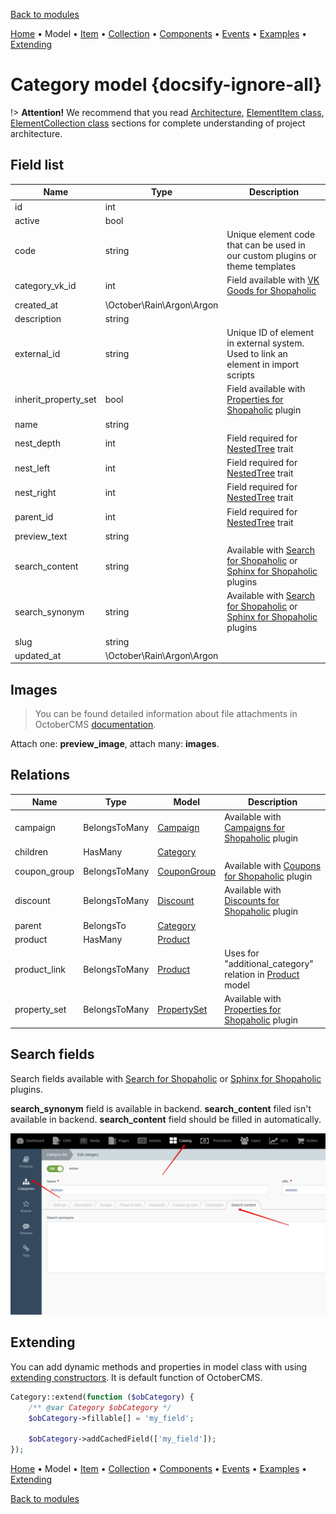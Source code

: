 [Back to modules](modules/home.md)

[Home](modules/category/home.md)
• Model
• [Item](modules/category/item/item.md)
• [Collection](modules/category/collection/collection.md)
• [Components](modules/category/component/component.md)
• [Events](modules/category/event/event.md)
• [Examples](modules/category/examples/examples.md)
• [Extending](modules/category/extending/extending.md)

# Category model {docsify-ignore-all}

!> **Attention!**  We recommend that you read [Architecture](home.md#architecture), [ElementItem class](item-class/item-class.md),
[ElementCollection class](collection-class/collection-class.md) sections for complete understanding of  project architecture.

## Field list

|  Name | Type | Description |
|-------|------|--------|
|id|int|
|active|bool|
|code|string|Unique element code that can be used in our custom plugins or theme templates|
|category_vk_id|int|Field available with [VK Goods for Shopaholic](/plugins/home.md#vk-goods-for-shopaholic)|
|created_at|\October\Rain\Argon\Argon|
|description|string|
|external_id|string|Unique ID of element in external system. Used to link an element in import scripts|
|inherit_property_set|bool|Field available with [Properties for Shopaholic](plugins/home.md#properties-for-shopaholic) plugin|
|name|string|
|nest_depth|int|Field required for [NestedTree](https://octobercms.com/docs/database/traits#nested-tree) trait|
|nest_left|int|Field required for [NestedTree](https://octobercms.com/docs/database/traits#nested-tree) trait|
|nest_right|int|Field required for [NestedTree](https://octobercms.com/docs/database/traits#nested-tree) trait|
|parent_id|int|Field required for [NestedTree](https://octobercms.com/docs/database/traits#nested-tree) trait|
|preview_text|string|
|search_content|string|Available with [Search for Shopaholic](plugins/home.md#search-for-shopaholic) or [Sphinx for Shopaholic](plugins/home.md#search-for-shopaholic) plugins|
|search_synonym|string|Available with [Search for Shopaholic](plugins/home.md#search-for-shopaholic) or [Sphinx for Shopaholic](plugins/home.md#search-for-shopaholic) plugins|
|slug|string|
|updated_at|\October\Rain\Argon\Argon|

## Images

> You can be found detailed information about file attachments in OctoberCMS [documentation](https://octobercms.com/docs/database/attachments).

Attach one: **preview_image**, attach many: **images**.

## Relations

|Name|Type|Model|Description|
|-----|-----|-----|-----|
|campaign|BelongsToMany|[Campaign](modules/campaign/model/model.md)|Available with [Campaigns for Shopaholic](plugins/home.md#campaigns-for-shopaholic) plugin|
|children|HasMany|[Category](modules/category/model/model.md)|
|coupon_group|BelongsToMany|[CouponGroup](modules/coupongroup/model/model.md)|Available with [Coupons for Shopaholic](plugins/home.md#coupons-for-shopaholic) plugin|
|discount|BelongsToMany|[Discount](modules/discount/model/model.md)|Available with [Discounts for Shopaholic](plugins/home.md#discounts-for-shopaholic) plugin|
|parent|BelongsTo|[Category](modules/category/model/model.md)|
|product|HasMany|[Product](modules/product/model/model.md)|
|product_link|BelongsToMany|[Product](modules/product/model/model.md)|Uses for "additional_category" relation in [Product](modules/product/model/model.md) model|
|property_set|BelongsToMany|[PropertySet](modules/propertyset/model/model.md)|Available with [Properties for Shopaholic](plugins/home.md#properties-for-shopaholic) plugin|

## Search fields

Search fields available with [Search for Shopaholic](plugins/home.md#search-for-shopaholic) or [Sphinx for Shopaholic](plugins/home.md#search-for-shopaholic) plugins.

**search_synonym** field is available in backend. **search_content** filed isn't available in backend. **search_content** field should be filled in automatically. 

![](./../../../assets/images/backend-category-6.png)

## Extending

You can add dynamic methods and properties in model class with using [extending constructors](http://octobercms.com/docs/services/behaviors#constructor-extension).
It is default function of OctoberCMS.

```php
Category::extend(function ($obCategory) {
    /** @var Category $obCategory */
    $obCategory->fillable[] = 'my_field';
    
    $obCategory->addCachedField(['my_field']);
});
```

[Home](modules/category/home.md)
• Model
• [Item](modules/category/item/item.md)
• [Collection](modules/category/collection/collection.md)
• [Components](modules/category/component/component.md)
• [Events](modules/category/event/event.md)
• [Examples](modules/category/examples/examples.md)
• [Extending](modules/category/extending/extending.md)

[Back to modules](modules/home.md)
